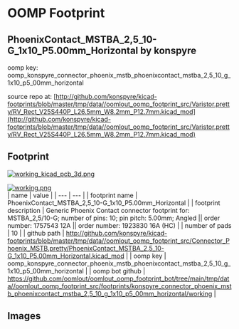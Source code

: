 # OOMP Footprint  
## PhoenixContact_MSTBA_2,5_10-G_1x10_P5.00mm_Horizontal  by konspyre  
  
oomp key: oomp_konspyre_connector_phoenix_mstb_phoenixcontact_mstba_2,5_10_g_1x10_p5_00mm_horizontal  
  
source repo at: [http://github.com/konspyre/kicad-footprints/blob/master/tmp/data//oomlout_oomp_footprint_src/Varistor.pretty/RV_Rect_V25S440P_L26.5mm_W8.2mm_P12.7mm.kicad_mod](http://github.com/konspyre/kicad-footprints/blob/master/tmp/data//oomlout_oomp_footprint_src/Varistor.pretty/RV_Rect_V25S440P_L26.5mm_W8.2mm_P12.7mm.kicad_mod)  
## Footprint  
  
[![working_kicad_pcb_3d.png](working_kicad_pcb_3d_600.png)](working_kicad_pcb_3d.png)  
  
[![working.png](working_600.png)](working.png)  
| name | value | 
| --- | --- | 
| footprint name | PhoenixContact_MSTBA_2,5_10-G_1x10_P5.00mm_Horizontal | 
| footprint description | Generic Phoenix Contact connector footprint for: MSTBA_2,5/10-G; number of pins: 10; pin pitch: 5.00mm; Angled || order number: 1757543 12A || order number: 1923830 16A (HC) | 
| number of pads | 10 | 
| github path | http://github.com/konspyre/kicad-footprints/blob/master/tmp/data//oomlout_oomp_footprint_src/Connector_Phoenix_MSTB.pretty/PhoenixContact_MSTBA_2,5_10-G_1x10_P5.00mm_Horizontal.kicad_mod | 
| oomp key | oomp_konspyre_connector_phoenix_mstb_phoenixcontact_mstba_2,5_10_g_1x10_p5_00mm_horizontal | 
| oomp bot github | https://github.com/oomlout/oomlout_oomp_footprint_bot/tree/main/tmp/data//oomlout_oomp_footprint_src/footprints/konspyre_connector_phoenix_mstb_phoenixcontact_mstba_2,5_10_g_1x10_p5_00mm_horizontal/working | 
## Images  
